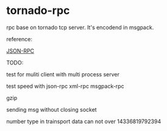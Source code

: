 # tornado-rpc
rpc base on tornado tcp server. It's encodend in msgpack.


reference:

[JSON-RPC](https://en.wikipedia.org/wiki/JSON-RPC)


TODO:

test for muliti client with multi process server

test speed with json-rpc xml-rpc msgpack-rpc

gzip

sending msg without closing socket

number type in trainsport data can not over 14336819792394
